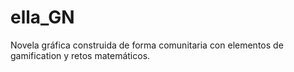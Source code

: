 # ella_GN
Novela gráfica construida de forma comunitaria con elementos de gamification y retos matemáticos.
